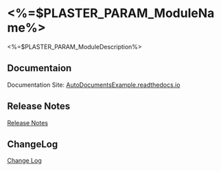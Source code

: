 

# <%=$PLASTER_PARAM_ModuleName%>

<%=$PLASTER_PARAM_ModuleDescription%>

## Documentaion

Documentation Site: [AutoDocumentsExample.readthedocs.io](https://AutoDocumentsExample.readthedocs.io/)

## Release Notes

[Release Notes](https://<%=$PLASTER_PARAM_GitHubDomain%>/<%=$PLASTER_PARAM_GitHubUserName%>/<%=$PLASTER_PARAM_ModuleName%>/blob/master/RELEASE.md)

## ChangeLog

[Change Log](https://<%=$PLASTER_PARAM_GitHubDomain%>/<%=$PLASTER_PARAM_GitHubUserName%>/<%=$PLASTER_PARAM_ModuleName%>/blob/master/docs/ChangeLog.md)